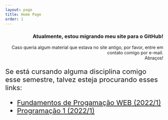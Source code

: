 ```yaml
---
layout: page
title: Home Page
order: 1
---
```

<div style='text-align: right;'>
  <h3>Atualmente, estou migrando meu site para o GitHub!</h3>
  <p>Caso queria algum material que estava no site antigo, por favor, entre em contato comigo por e-mail.
  <br>Abraços!</p>
</div>

<dl style='font-size: 22px;'>
    <dt>Se está cursando alguma disciplina comigo esse semestre, talvez esteja procurando esses links:</dt>
    <ul>
        <li><a href='http://www.jeiks.net/fundpweb'>Fundamentos de Progamação WEB (2022/1)</a></li>
        <li><a href='http://www.jeiks.net/prog1'>Programação 1 (2022/1)</a></li>
    </ul>
</dl>

